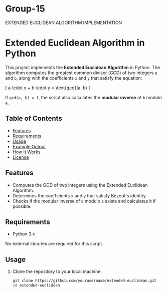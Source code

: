 # Group-15
EXTENDED EUCLIDEAN ALGORITHM IMPLEMENTATION
# Extended Euclidean Algorithm in Python

This project implements the **Extended Euclidean Algorithm** in Python. The algorithm computes the greatest common divisor (GCD) of two integers `a` and `b`, along with the coefficients `x` and `y` that satisfy the equation:

\[
a \cdot x + b \cdot y = \text{gcd}(a, b)
\]

If `gcd(a, b) = 1`, the script also calculates the **modular inverse** of `b` modulo `a`.

## Table of Contents
- [Features](#features)
- [Requirements](#requirements)
- [Usage](#usage)
- [Example Output](#example-output)
- [How It Works](#how-it-works)
- [License](#license)

## Features

- Computes the GCD of two integers using the Extended Euclidean Algorithm.
- Determines the coefficients `x` and `y` that satisfy Bézout's identity.
- Checks if the modular inverse of `b` modulo `a` exists and calculates it if possible.

## Requirements

- Python 3.x

No external libraries are required for this script.

## Usage

1. Clone the repository to your local machine:
   ```bash
   git clone https://github.com/yourusername/extended-euclidean.git
   cd extended-euclidean
